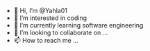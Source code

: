 - 👋 Hi, I’m @Yahla01
- 👀 I’m interested in coding
- 🌱 I’m currently learning software engineering
- 💞️ I’m looking to collaborate on ...
- 📫 How to reach me ...

<!---
Yahla01/Yahla01 is a ✨ special ✨ repository because its `README.md` (this file) appears on your GitHub profile.
You can click the Preview link to take a look at your changes.
--->
